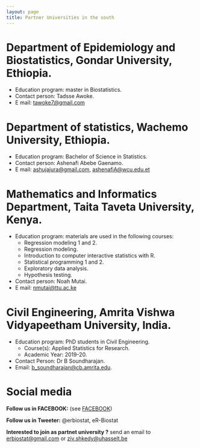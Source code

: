 ```yaml
---
layout: page
title: Partner Universities in the south
---
```

# Department of Epidemiology and Biostatistics, Gondar University, Ethiopia.

 * Education program: master in Biostatistics.
 * Contact person: Tadsse Awoke.
 * E mail: tawoke7@gmail.com 

# Department of statistics, Wachemo University, Ethiopia.

 * Education program: Bachelor of Science in Statistics.
 * Contact person: Ashenafi Abebe Gaenamo.
 * E mail: ashujajura@gmail.com, ashenafiA@wcu.edu.et  

# Mathematics and Informatics Department, Taita Taveta University, Kenya.

 * Education program: materials are used in the following courses: 
     - Regression modeling 1 and 2.
     - Regression modeling.
     - Introduction to computer interactive statistics with R.
     - Statistical programming 1 and 2.
     - Exploratory data analysis.
     - Hypothesis testing.
 * Contact person: Noah Mutai.
 * E mail: nmutai@ttu.ac.ke 
 
 
# Civil Engineering, Amrita Vishwa Vidyapeetham University, India.

 * Education program: PhD students in Civil Engineering. 
     - Course(s): Applied Statistics for Research.
     - Academic Year: 2019-20.
 * Contact Person: Dr B Soundharajan.
 * Email: b_soundharajan@cb.amrita.edu.
 

# Social media 

**Follow us in FACEBOOK:** (see [FACEBOOK](https://www.facebook.com/ER-BioStat-1463845487001786/))

**Follow us in Tweeter:** @erbiostat, eR-Biostat

**Interested to join as partnet university ?**  send an email to 	erbiostat@gmail.com or ziv.shkedy@uhasselt.be


